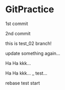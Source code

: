 # GitPractice

1st commit

2nd commit

this is test_02 branch!

update something again...

Ha Ha kkk...

Ha Ha kkk... _ test...

rebase test start